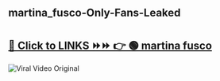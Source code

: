 
 ## martina_fusco-Only-Fans-Leaked

# <h2><a href="https://clipsfans.com/martina_fusco&ref=git">🔗 Click to LINKS ⏩⏩ 👉 🟢 martina fusco </a></h2>

<a href="https://clipsfans.com/martina_fusco&ref=git" rel="nofollow" data-target="animated-image.originalLink"><img src="https://i.ibb.co.com/xMMVF88/686577567.gif" alt="Viral Video Original" style="max-width: 100%; display: inline-block;" data-target="animated-image.originalImage"></a>
